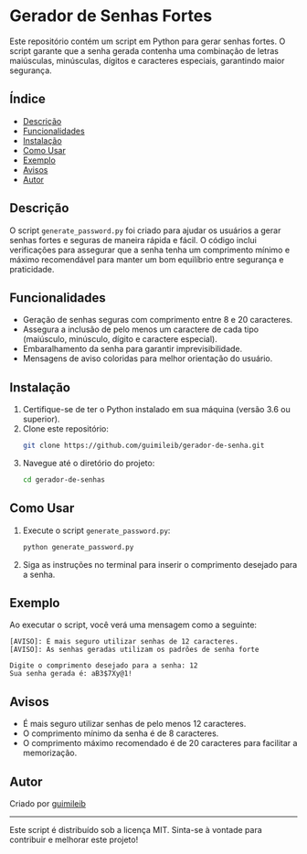 # Gerador de Senhas Fortes

Este repositório contém um script em Python para gerar senhas fortes. O script garante que a senha gerada contenha uma combinação de letras maiúsculas, minúsculas, dígitos e caracteres especiais, garantindo maior segurança.

## Índice

- [Descrição](#descrição)
- [Funcionalidades](#funcionalidades)
- [Instalação](#instalação)
- [Como Usar](#como-usar)
- [Exemplo](#exemplo)
- [Avisos](#avisos)
- [Autor](#autor)

## Descrição

O script `generate_password.py` foi criado para ajudar os usuários a gerar senhas fortes e seguras de maneira rápida e fácil. O código inclui verificações para assegurar que a senha tenha um comprimento mínimo e máximo recomendável para manter um bom equilíbrio entre segurança e praticidade.

## Funcionalidades

- Geração de senhas seguras com comprimento entre 8 e 20 caracteres.
- Assegura a inclusão de pelo menos um caractere de cada tipo (maiúsculo, minúsculo, dígito e caractere especial).
- Embaralhamento da senha para garantir imprevisibilidade.
- Mensagens de aviso coloridas para melhor orientação do usuário.

## Instalação

1. Certifique-se de ter o Python instalado em sua máquina (versão 3.6 ou superior).
2. Clone este repositório:
    ```bash
    git clone https://github.com/guimileib/gerador-de-senha.git
    ```
3. Navegue até o diretório do projeto:
    ```bash
    cd gerador-de-senhas
    ```

## Como Usar

1. Execute o script `generate_password.py`:
    ```bash
    python generate_password.py
    ```
2. Siga as instruções no terminal para inserir o comprimento desejado para a senha.

## Exemplo

Ao executar o script, você verá uma mensagem como a seguinte:

```
[AVISO]: É mais seguro utilizar senhas de 12 caracteres.
[AVISO]: As senhas geradas utilizam os padrões de senha forte

Digite o comprimento desejado para a senha: 12
Sua senha gerada é: aB3$7Xy@1!

```

## Avisos

- É mais seguro utilizar senhas de pelo menos 12 caracteres.
- O comprimento mínimo da senha é de 8 caracteres.
- O comprimento máximo recomendado é de 20 caracteres para facilitar a memorização.

## Autor

Criado por [guimileib](https://github.com/guimileib)

---

Este script é distribuído sob a licença MIT. Sinta-se à vontade para contribuir e melhorar este projeto!
